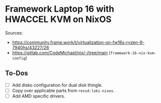 # Framework Laptop 16 with HWACCEL KVM on NixOS

Sources:

- https://community.frame.work/t/virtualization-on-fw16s-ryzen-9-7940hs/43227/26
- https://gitlab.com/CodeMichael/nix/-/tree/main (`framework-16-nix-kvm-config`)

## To-Dos

- [ ] Add disko configuration for dual disk thingle.
- [ ] Copy over applicable parts from `ressd-loki-nixos`.
- [ ] Add AMD specific drivers.

